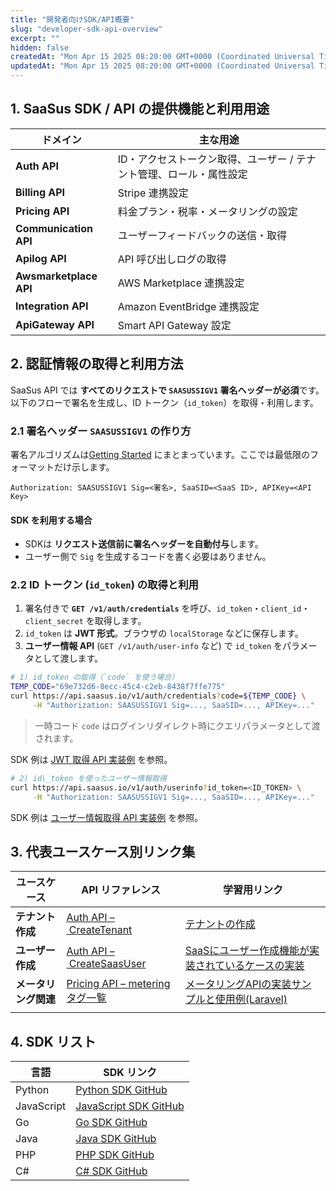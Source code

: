 ```yaml
---
title: "開発者向けSDK/API概要"
slug: "developer-sdk-api-overview"
excerpt: ""
hidden: false
createdAt: "Mon Apr 15 2025 08:20:00 GMT+0000 (Coordinated Universal Time)"
updatedAt: "Mon Apr 15 2025 08:20:00 GMT+0000 (Coordinated Universal Time)"
---
```


## 1. SaaSus SDK / API の提供機能と利用用途

| ドメイン                   | 主な用途                                 |
| ---------------------- | ------------------------------------ |
| **Auth API**           | ID・アクセストークン取得、ユーザー / テナント管理、ロール・属性設定 |
| **Billing API**        | Stripe 連携設定                        |
| **Pricing API**        | 料金プラン・税率・メータリングの設定                   |
| **Communication API**  | ユーザーフィードバックの送信・取得                    |
| **Apilog API**         | API 呼び出しログの取得                        |
| **Awsmarketplace API** | AWS Marketplace 連携設定                 |
| **Integration API**    | Amazon EventBridge 連携設定              |
| **ApiGateway API**     | Smart API Gateway 設定    |


## 2. 認証情報の取得と利用方法

SaaSus API では **すべてのリクエストで `SAASUSSIGV1` 署名ヘッダーが必須**です。以下のフローで署名を生成し、ID トークン（`id_token`）を取得・利用します。

### 2.1 署名ヘッダー `SAASUSSIGV1` の作り方

署名アルゴリズムは[Getting Started](/ja/docs/reference/getting-started-with-your-api) にまとまっています。ここでは最低限のフォーマットだけ示します。

```text
Authorization: SAASUSSIGV1 Sig=<署名>, SaaSID=<SaaS ID>, APIKey=<API Key>
```

#### SDK を利用する場合

* SDKは **リクエスト送信前に署名ヘッダーを自動付与**します。
* ユーザー側で `Sig` を生成するコードを書く必要はありません。

### 2.2 ID トークン (`id_token`) の取得と利用

1. 署名付きで **`GET /v1/auth/credentials`** を呼び、`id_token`・`client_id`・`client_secret` を取得します。
2. `id_token` は **JWT 形式**。ブラウザの `localStorage` などに保存します。
3. **ユーザー情報 API** (`GET /v1/auth/user-info` など) で `id_token` をパラメータとして渡します。

````bash
# 1) id_token の取得（`code` を使う場合）
TEMP_CODE="69e732d6-8ecc-45c4-c2eb-8438f7ffe775"
curl https://api.saasus.io/v1/auth/credentials?code=${TEMP_CODE} \
     -H "Authorization: SAASUSSIGV1 Sig=..., SaaSID=..., APIKey=..."
````

> 一時コード `code` はログインリダイレクト時にクエリパラメータとして渡されます。

SDK 例は [JWT 取得 API 実装例](/ja/docs/implementation-guide/implementing-authentication-using-saasus-platform-apiserver#２１１jwt取得api) を参照。

```bash
# 2) id\_token を使ったユーザー情報取得
curl https://api.saasus.io/v1/auth/userinfo?id_token=<ID_TOKEN> \
     -H "Authorization: SAASUSSIGV1 Sig=..., SaaSID=..., APIKey=..."
```

SDK 例は [ユーザー情報取得 API 実装例](/ja/docs/implementation-guide/implementing-authentication-using-saasus-platform-apiserver#２１２ユーザ情報取得api) を参照。

## 3. 代表ユースケース別リンク集

| ユースケース       | API リファレンス                                                                                     | 学習用リンク                                                         |
| ------------ | ---------------------------------------------------------------------------------------------- | -------------------------------------------------------------- |
| **テナント作成**   | [Auth API – CreateTenant](/ja/docs/reference/auth-api#tag/tenant/operation/CreateTenant)      | [テナントの作成](/usecase/about-saas-user-accounts/create-tenant)   |
| **ユーザー作成**   | [Auth API – CreateSaasUser](/ja/docs/reference/auth-api#tag/saasUser/operation/CreateSaasUser)                | [SaaSにユーザー作成機能が実装されているケースの実装](/ja/docs/part-6/usecase/about-saas-user-accounts#%EF%BC%93%EF%BC%92saas%E3%81%AB%E3%83%A6%E3%83%BC%E3%82%B6%E3%83%BC%E4%BD%9C%E6%88%90%E6%A9%9F%E8%83%BD%E3%81%8C%E5%AE%9F%E8%A3%85%E3%81%95%E3%82%8C%E3%81%A6%E3%81%84%E3%82%8B%E3%82%B1%E3%83%BC%E3%82%B9%E3%81%AE%E5%AE%9F%E8%A3%85)              |
| **メータリング関連** | [Pricing API – metering タグ一覧](/ja/docs/reference/pricing-api#tag/metering) | [メータリングAPIの実装サンプルと使用例(Laravel)](/ja/docs/part-6/implementation-guide/metering-api-sample) |
            |


## 4. SDK リスト

| 言語 | SDK リンク |
|------|------------------|
| Python | [Python SDK GitHub](https://github.com/saasus-platform/saasus-sdk-python) |
| JavaScript | [JavaScript SDK GitHub](https://github.com/saasus-platform/saasus-sdk-javascript) |
| Go | [Go SDK GitHub](https://github.com/saasus-platform/saasus-sdk-go) |
| Java | [Java SDK GitHub](https://github.com/saasus-platform/saasus-sdk-java) |
| PHP | [PHP SDK GitHub](https://github.com/saasus-platform/saasus-sdk-php) |
| C# | [C# SDK GitHub](https://github.com/saasus-platform/saasus-sdk-csharp) |
